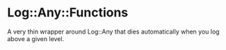 # Log::Any::Functions

A very thin wrapper around Log::Any that dies automatically when you log above a given level.

